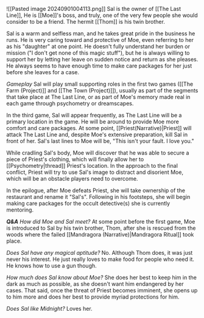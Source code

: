 ![[Pasted image 20240901004113.png]]
Sal is the owner of [[The Last Line]], He is [[Moe]]'s boss, and truly, one of the very few people she would consider to be a friend. The hermit [[Thom]] is his twin brother.

 Sal is a warm and selfless man, and he takes great pride in the business he runs. He is very caring toward and protective of Moe, even referring to her as his "daughter" at one point. He doesn't fully understand her burden or mission ("I don't get none of this magic stuff"), but he is always willing to support her by letting her leave on sudden notice and return as she pleases. He always seems to have enough time to make care packages for her just before she leaves for a case.

*Gameplay*
Sal will play small supporting roles in the first two games ([[The Farm (Project)]] and [[The Town (Project)]]), usually as part of the segments that take place at The Last Line, or as part of Moe's memory made real in each game through psychometry or dreamscapes.

In the third game, Sal will appear frequently, as The Last Line will be a primary location in the game. He will be around to provide Moe more comfort and care packages. At some point, [[Priest(Narrative)|Priest]] will attack The Last Line and, despite Moe's extensive preparation, kill Sal in front of her. Sal's last lines to Moe will be, "This isn't your fault. I love you." 

While cradling Sal's body, Moe will discover that he was able to secure a piece of Priest's clothing, which will finally allow her to  [[Psychometry|thread]] Priest's location. In the approach to the final conflict, Priest will try to use Sal's image to distract and disorient Moe, which will be an obstacle players need to overcome.

In the epilogue, after Moe defeats Priest, she will take ownership of the restaurant and rename it "Sal's". Following in his footsteps, she will begin making care packages for the occult detective(s) she is currently mentoring.

***Q&A***
*How did Moe and Sal meet?*
At some point before the first game, Moe is introduced to Sal by his twin brother, Thom, after she is rescued from the woods where the failed [[Mandragora (Narrative)|Mandragora Ritual]] took place.

*Does Sal have any magical aptitude?*
No. Although Thom does, it was just never his interest. He just really loves to make food for people who need it. He knows how to use a gun though.

*How much does Sal know about Moe?*
She does her best to keep him in the dark as much as possible, as she doesn't want him endangered by her cases. That said, once the threat of Priest becomes imminent, she opens up to him more and does her best to provide myriad protections for him.

*Does Sal like Midnight?*
Loves her.
